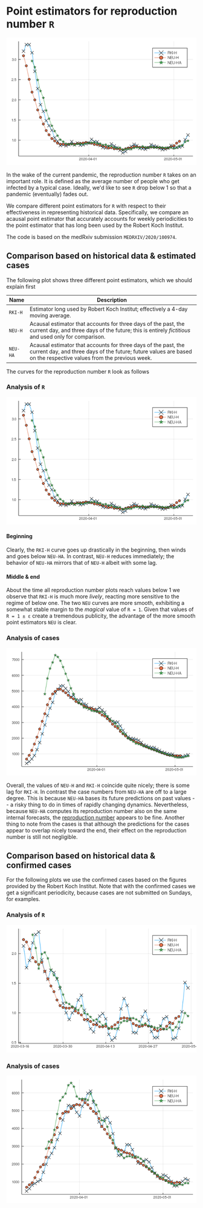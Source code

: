 # Point estimators for reproduction number `R`

![Reproduction numbers](example/reproduction-numbers-estimated-cases-20200511.png)

In the wake of the current pandemic, the reproduction number `R` takes on an important role.
It is defined as the average number of people who get infected by a typical case.
Ideally, we'd like to see `R` drop below 1 so that a pandemic (eventually) fades out.

We compare different point estimators for `R` with respect to their effectiveness in representing historical data.
Specifically, we compare an acausal point estimator that accurately accounts for weekly periodicities to the point estimator that has long been used by the Robert Koch Institut.

The code is based on the medRxiv submission `MEDRXIV/2020/100974`.

## Comparison based on historical data & estimated cases

The following plot shows three different point estimators, which we should explain first

| Name | Description |
| --- | --- |
| `RKI-H` | Estimator long used by Robert Koch Institut; effectively a 4-day moving average. |
| `NEU-H` | Acausal estimator that accounts for three days of the past, the current day, and three days of the future; this is entirely *fictitious* and used only for comparison. |
| `NEU-HA` | Acausal estimator that accounts for three days of the past, the current day, and three days of the future; future values are based on the respective values from the previous week. | 

The curves for the reproduction number `R` look as follows

### Analysis of `R`
![Reproduction numbers](example/reproduction-numbers-estimated-cases-20200511.png)

#### Beginning 
Clearly, the `RKI-H` curve goes up drastically in the beginning, then winds and goes below `NEU-HA`.
In contrast, `NEU-H` reduces immediately; the behavior of `NEU-HA` mirrors that of `NEU-H` albeit with some lag.

#### Middle & end
About the time all reproduction number plots reach values below 1 we observe that `RKI-H` is much more *lively*, reacting more sensitive to the regime of below one.
The two `NEU` curves are more smooth, exhibiting a somewhat stable margin to the *magical* value of `R = 1`.
Given that values of `R = 1 ± ε` create a tremendous publicity, the advantage of the more smooth point estimators `NEU` is clear.

### Analysis of cases

![Cases](example/cases-estimated-cases-20200511.png)

Overall, the values of `NEU-H` and `RKI-H` coincide quite nicely; there is some lag for `RKI-H`.
In contrast the case numbers from `NEU-HA` are off to a large degree.
This is because `NEU-HA` bases its future predictions on past values -- a risky thing to do in times of rapidly changing dynamics.
Nevertheless, because `NEU-HA` computes its reproduction number also on the same internal forecasts, the [reproduction number](#analysis-of-`R`) appears to be fine.
Another thing to note from the cases is that although the predictions for the cases appear to overlap nicely toward the end, their effect on the reproduction number is still not negligible.

## Comparison based on historical data & confirmed cases

For the following plots we use the confirmed cases based on the figures provided by the Robert Koch Institut.
Note that with the confirmed cases we get a significant periodicity, because cases are not submitted on Sundays, for examples.

### Analysis of `R`
![Reproduction numbers](example/reproduction-numbers-confirmed-cases.png)

### Analysis of cases
![Cases](example/cases-confirmed-cases.png)